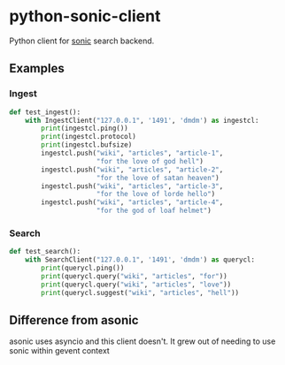 # python-sonic-client
Python client for [sonic](https://github.com/valeriansaliou/sonic) search backend.


## Examples

### Ingest 

```python
def test_ingest():
    with IngestClient("127.0.0.1", '1491', 'dmdm') as ingestcl:
        print(ingestcl.ping())
        print(ingestcl.protocol)
        print(ingestcl.bufsize)
        ingestcl.push("wiki", "articles", "article-1",
                      "for the love of god hell")
        ingestcl.push("wiki", "articles", "article-2",
                      "for the love of satan heaven")
        ingestcl.push("wiki", "articles", "article-3",
                      "for the love of lorde hello")
        ingestcl.push("wiki", "articles", "article-4",
                      "for the god of loaf helmet")
```


### Search

```python
def test_search():
    with SearchClient("127.0.0.1", '1491', 'dmdm') as querycl:
        print(querycl.ping())
        print(querycl.query("wiki", "articles", "for"))
        print(querycl.query("wiki", "articles", "love"))
        print(querycl.suggest("wiki", "articles", "hell"))

```


## Difference from asonic
asonic uses asyncio and this client doesn't. It grew out of needing to use sonic within gevent context  
